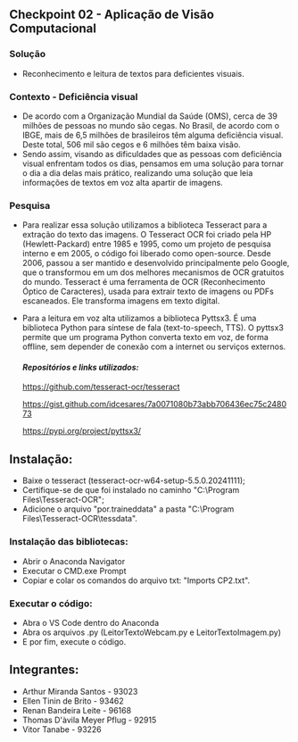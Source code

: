 ## Checkpoint 02 - Aplicação de Visão Computacional
### Solução
- Reconhecimento e leitura de textos para deficientes visuais.

### Contexto - Deficiência visual
- De acordo com a Organização Mundial da Saúde (OMS), cerca de 39 milhões de pessoas no mundo são cegas. No Brasil, de acordo com o IBGE, mais de 6,5 milhões de brasileiros têm alguma deficiência visual. Deste total, 506 mil são   cegos e 6 milhões têm baixa visão.
- Sendo assim, visando as dificuldades que as pessoas com deficiência visual enfrentam todos os dias, pensamos em uma solução   para tornar o dia a dia delas mais prático, realizando uma solução que leia informações de textos em voz alta apartir de      imagens.

### Pesquisa
- Para realizar essa solução utilizamos a biblioteca Tesseract para a extração do texto das imagens.
  O Tesseract OCR foi criado pela HP (Hewlett-Packard) entre 1985 e 1995, como um projeto de pesquisa interno e em 2005, o código foi liberado como open-source. Desde 2006, passou a ser mantido e desenvolvido principalmente pelo Google, que o transformou em um dos melhores mecanismos de OCR gratuitos do mundo.
  Tesseract é uma ferramenta de OCR (Reconhecimento Óptico de Caracteres), usada para extrair texto de imagens ou PDFs escaneados. Ele transforma imagens em texto digital.

- Para a leitura em voz alta utilizamos a biblioteca Pyttsx3. 
  É uma biblioteca Python para síntese de fala (text-to-speech, TTS). O pyttsx3 permite que um programa Python converta texto em voz, de forma offline, sem depender de 
  conexão com a internet ou serviços externos.


  #### *Repositórios e links utilizados:* ####
  https://github.com/tesseract-ocr/tesseract
  
  https://gist.github.com/idcesares/7a0071080b73abb706436ec75c248073
  
  https://pypi.org/project/pyttsx3/
  
## Instalação:
- Baixe o tesseract (tesseract-ocr-w64-setup-5.5.0.20241111);
- Certifique-se de que foi instalado no caminho "C:\Program Files\Tesseract-OCR";
- Adicione o arquivo "por.traineddata" a pasta "C:\Program Files\Tesseract-OCR\tessdata".

### Instalação das bibliotecas:
- Abrir o Anaconda Navigator
- Executar o CMD.exe Prompt
- Copiar e colar os comandos do arquivo txt: "Imports CP2.txt".
  
### Executar o código:
- Abra o VS Code dentro do Anaconda
- Abra os arquivos .py (LeitorTextoWebcam.py e LeitorTextoImagem.py) 
- E por fim, execute o código.  

## Integrantes:
- Arthur Miranda Santos - 93023
- Ellen Tinin de Brito - 93462
- Renan Bandeira Leite - 96168
- Thomas D'àvila Meyer Pflug - 92915
- Vitor Tanabe - 93226
